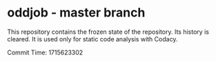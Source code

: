 # oddjob - master branch

This repository contains the frozen state of the repository.
Its history is cleared. It is used only for static code
analysis with Codacy.

Commit Time: 1715623302